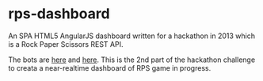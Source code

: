 # rps-dashboard
An SPA HTML5 AngularJS dashboard written for a hackathon in 2013 which is a Rock Paper Scissors REST API.

The bots are [here](https://github.com/dalegaspi/rps-bot-go) and [here](https://github.com/dalegaspi/rps-bot-python).  This is the 2nd part of the hackathon challenge to creata a near-realtime dashboard of RPS game in progress.
